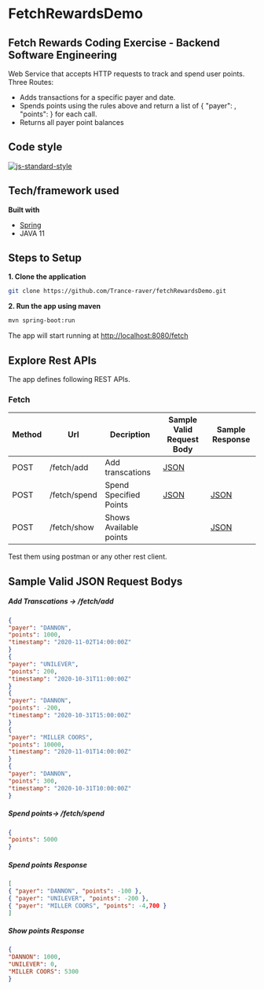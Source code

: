 # FetchRewardsDemo
## Fetch Rewards Coding Exercise - Backend Software Engineering
Web Service that accepts HTTP requests to track and spend user points.
Three Routes:
* Adds transactions for a specific payer and date.
* Spends points using the rules above and return a list of { "payer": <string>, "points": <integer> } for each call.
* Returns all payer point balances


## Code style

[![js-standard-style](https://img.shields.io/badge/code%20style-standard-brightgreen.svg?style=flat)](https://github.com/feross/standard)
 

## Tech/framework used

<b>Built with</b>
- [Spring](https://spring.io)
- JAVA 11
## Steps to Setup

**1. Clone the application**

```bash
git clone https://github.com/Trance-raver/fetchRewardsDemo.git
```
**2. Run the app using maven**

```bash
mvn spring-boot:run
```
The app will start running at <http://localhost:8080/fetch>
## Explore Rest APIs
The app defines following REST APIs.

### Fetch

| Method | Url | Decription | Sample Valid Request Body | Sample Response | 
| ------ | --- | ---------- | --------------------------| -------------| 
| POST   | /fetch/add | Add transcations | [JSON](#add) | 
| POST   | /fetch/spend | Spend Specified Points | [JSON](#spend) | [JSON](#spendres)
| POST   | /fetch/show | Shows Available points |  | [JSON](#showpoints)

Test them using postman or any other rest client.

## Sample Valid JSON Request Bodys
##### <a id="add">Add Transcations -> /fetch/add</a>
```json
{
"payer": "DANNON", 
"points": 1000, 
"timestamp": "2020-11-02T14:00:00Z" 
}
{ 
"payer": "UNILEVER", 
"points": 200, 
"timestamp": "2020-10-31T11:00:00Z" 
}
{ 
"payer": "DANNON", 
"points": -200, 
"timestamp": "2020-10-31T15:00:00Z" 
}
{ 
"payer": "MILLER COORS", 
"points": 10000, 
"timestamp": "2020-11-01T14:00:00Z" 
}
{ 
"payer": "DANNON", 
"points": 300, 
"timestamp": "2020-10-31T10:00:00Z" 
}
```
##### <a id="spend">Spend points-> /fetch/spend</a>
```json
{ 
"points": 5000 
}
```
##### <a id="spendres">Spend points Response
```json
[
{ "payer": "DANNON", "points": -100 },
{ "payer": "UNILEVER", "points": -200 },
{ "payer": "MILLER COORS", "points": -4,700 }
]
```
##### <a id="showpoints">Show points Response
```json
{
"DANNON": 1000,
"UNILEVER": 0,
"MILLER COORS": 5300
}
```
